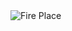 <div class="container">
	<div class="fire">
		<div id="fireFront" class="fire-front"></div>
		<div id="fireMid" class="fire-mid"></div>
		<div id="fireBack" class="fire-back"></div>
		<div class="fireplace"><img src="https://s3-us-west-2.amazonaws.com/s.cdpn.io/751678/fireplace.svg" alt="Fire Place" /></div>
	</div>
</div>

<div class="background"></div>
<div class="moon"></div>
